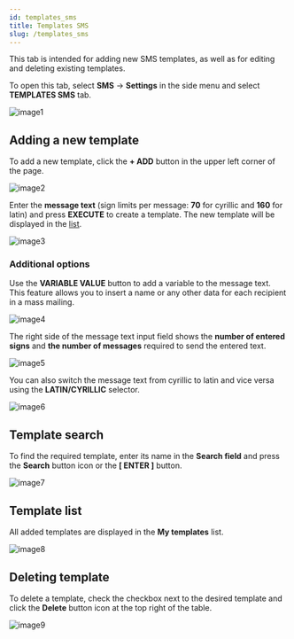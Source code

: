 ```yaml
---
id: templates_sms
title: Templates SMS
slug: /templates_sms
---
```


This tab is intended for adding new SMS templates, as well as for editing and deleting existing templates.

To open this tab, select **SMS** → **Settings** in the side menu and select **TEMPLATES SMS** tab.

![image1](/img/en/sms_settings_templates_sms/image1.png)

## Adding a new template

To add a new template, click the **+ ADD** button in the upper left corner of the page.

![image2](/img/en/sms_settings_templates_sms/image2.png)

Enter the **message text** (sign limits per message: **70** for cyrillic and **160** for latin) and press **EXECUTE** to create a template. The new template will be displayed in the [list](#template-list).

![image3](/img/en/sms_settings_templates_sms/image3.png)

### Additional options

Use the **VARIABLE VALUE** button to add a variable to the message text. This feature allows you to insert a name or any other data for each recipient in a mass mailing.

![image4](/img/en/sms_settings_templates_sms/image4.png)

The right side of the message text input field shows the **number of entered signs** and **the number of messages** required to send the entered text.

![image5](/img/en/sms_settings_templates_sms/image5.png)

You can also switch the message text from cyrillic to latin and vice versa using the **LATIN/CYRILLIC** selector.

![image6](/img/en/sms_settings_templates_sms/image6.png)

## Template search

To find the required template, enter its name in the **Search field** and press the **Search** button icon or the **[ ENTER ]** button.

![image7](/img/en/sms_settings_templates_sms/image7.png)

## Template list

All added templates are displayed in the **My templates** list.

![image8](/img/en/sms_settings_templates_sms/image8.png)

## Deleting template

To delete a template, check the checkbox next to the desired template and click the **Delete** button icon at the top right of the table.

![image9](/img/en/sms_settings_templates_sms/image9.png)

